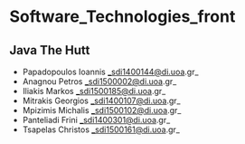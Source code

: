 # Software_Technologies_front

## **Java The Hutt**

- Papadopoulos Ioannis _sdi1400144@di.uoa.gr_
- Anagnou Petros _sdi1500002@di.uoa.gr_
- Iliakis Markos _sdi1500185@di.uoa.gr_
- Mitrakis Georgios _sdi1400107@di.uoa.gr_
- Mpizimis Michalis _sdi1500102@di.uoa.gr_
- Panteliadi Frini _sdi1400301@di.uoa.gr_
- Tsapelas Christos _sdi1500161@di.uoa.gr_
